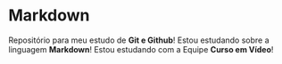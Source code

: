 # Markdown
Repositório para meu estudo de **Git e Github**!
Estou estudando sobre a linguagem **Markdown**!
Estou estudando com a Equipe **Curso em Vídeo**! 
